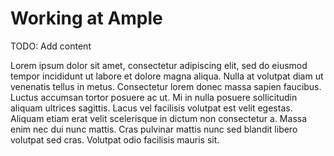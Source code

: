# Working at Ample

TODO: Add content

Lorem ipsum dolor sit amet, consectetur adipiscing elit, sed do eiusmod tempor incididunt ut labore et dolore magna aliqua. Nulla at volutpat diam ut venenatis tellus in metus. Consectetur lorem donec massa sapien faucibus. Luctus accumsan tortor posuere ac ut. Mi in nulla posuere sollicitudin aliquam ultrices sagittis. Lacus vel facilisis volutpat est velit egestas. Aliquam etiam erat velit scelerisque in dictum non consectetur a. Massa enim nec dui nunc mattis. Cras pulvinar mattis nunc sed blandit libero volutpat sed cras. Volutpat odio facilisis mauris sit.
